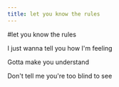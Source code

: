 ```yaml
---
title: let you know the rules
---
```


#let you know the rules


I just wanna tell you how I'm feeling


Gotta make you understand


Don't tell me you're too blind to see
